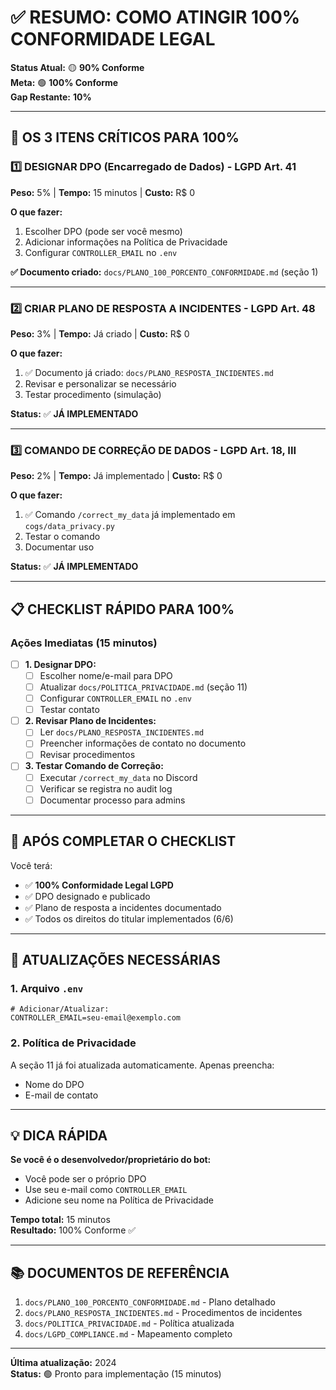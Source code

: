 # ✅ RESUMO: COMO ATINGIR 100% CONFORMIDADE LEGAL

**Status Atual:** 🟡 **90% Conforme**  
**Meta:** 🟢 **100% Conforme**  
**Gap Restante:** **10%**

---

## 🎯 OS 3 ITENS CRÍTICOS PARA 100%

### 1️⃣ DESIGNAR DPO (Encarregado de Dados) - LGPD Art. 41
**Peso:** 5% | **Tempo:** 15 minutos | **Custo:** R$ 0

**O que fazer:**
1. Escolher DPO (pode ser você mesmo)
2. Adicionar informações na Política de Privacidade
3. Configurar `CONTROLLER_EMAIL` no `.env`

**✅ Documento criado:** `docs/PLANO_100_PORCENTO_CONFORMIDADE.md` (seção 1)

---

### 2️⃣ CRIAR PLANO DE RESPOSTA A INCIDENTES - LGPD Art. 48
**Peso:** 3% | **Tempo:** Já criado | **Custo:** R$ 0

**O que fazer:**
1. ✅ Documento já criado: `docs/PLANO_RESPOSTA_INCIDENTES.md`
2. Revisar e personalizar se necessário
3. Testar procedimento (simulação)

**Status:** ✅ **JÁ IMPLEMENTADO**

---

### 3️⃣ COMANDO DE CORREÇÃO DE DADOS - LGPD Art. 18, III
**Peso:** 2% | **Tempo:** Já implementado | **Custo:** R$ 0

**O que fazer:**
1. ✅ Comando `/correct_my_data` já implementado em `cogs/data_privacy.py`
2. Testar o comando
3. Documentar uso

**Status:** ✅ **JÁ IMPLEMENTADO**

---

## 📋 CHECKLIST RÁPIDO PARA 100%

### Ações Imediatas (15 minutos)

- [ ] **1. Designar DPO:**
  - [ ] Escolher nome/e-mail para DPO
  - [ ] Atualizar `docs/POLITICA_PRIVACIDADE.md` (seção 11)
  - [ ] Configurar `CONTROLLER_EMAIL` no `.env`
  - [ ] Testar contato

- [ ] **2. Revisar Plano de Incidentes:**
  - [ ] Ler `docs/PLANO_RESPOSTA_INCIDENTES.md`
  - [ ] Preencher informações de contato no documento
  - [ ] Revisar procedimentos

- [ ] **3. Testar Comando de Correção:**
  - [ ] Executar `/correct_my_data` no Discord
  - [ ] Verificar se registra no audit log
  - [ ] Documentar processo para admins

---

## 🎉 APÓS COMPLETAR O CHECKLIST

Você terá:
- ✅ **100% Conformidade Legal LGPD**
- ✅ DPO designado e publicado
- ✅ Plano de resposta a incidentes documentado
- ✅ Todos os direitos do titular implementados (6/6)

---

## 📝 ATUALIZAÇÕES NECESSÁRIAS

### 1. Arquivo `.env`
```env
# Adicionar/Atualizar:
CONTROLLER_EMAIL=seu-email@exemplo.com
```

### 2. Política de Privacidade
A seção 11 já foi atualizada automaticamente. Apenas preencha:
- Nome do DPO
- E-mail de contato

---

## 💡 DICA RÁPIDA

**Se você é o desenvolvedor/proprietário do bot:**
- Você pode ser o próprio DPO
- Use seu e-mail como `CONTROLLER_EMAIL`
- Adicione seu nome na Política de Privacidade

**Tempo total:** 15 minutos  
**Resultado:** 100% Conforme ✅

---

## 📚 DOCUMENTOS DE REFERÊNCIA

1. `docs/PLANO_100_PORCENTO_CONFORMIDADE.md` - Plano detalhado
2. `docs/PLANO_RESPOSTA_INCIDENTES.md` - Procedimentos de incidentes
3. `docs/POLITICA_PRIVACIDADE.md` - Política atualizada
4. `docs/LGPD_COMPLIANCE.md` - Mapeamento completo

---

**Última atualização:** 2024  
**Status:** 🟢 Pronto para implementação (15 minutos)

